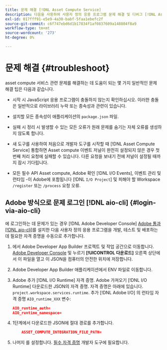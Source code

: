 ```yaml
---
title: 문제 해결 [!DNL Asset Compute Service]
description: 다음을 사용하여 사용자 정의 응용 프로그램 문제 해결 및 디버그 [!DNL Asset Compute Service].
exl-id: 017fff91-e5e9-4a30-babf-5faa1ebefc2f
source-git-commit: c6f747ebd6d1b17834f1af0837609a148804f8a9
workflow-type: tm+mt
source-wordcount: '273'
ht-degree: 0%

---
```


# 문제 해결 {#troubleshoot}

asset compute 서비스 관련 문제를 해결하는 데 도움이 되는 몇 가지 일반적인 문제 해결 팁은 다음과 같습니다.

* 시작 시 JavaScript 응용 프로그램이 충돌하지 않는지 확인하십시오. 이러한 충돌은 일반적으로 라이브러리 누락 또는 종속성과 관련이 있습니다.
* 설치할 모든 종속성이 애플리케이션의 `package.json` 파일.
* 실패 시 정리 시 발생할 수 있는 모든 오류가 원래 문제를 숨기는 자체 오류를 생성하지 않도록 합니다.

* 새 도구를 사용하여 처음으로 개발자 도구를 시작할 때 [!DNL Asset Compute Service] 통합하면 Asset compute 이벤트 저널이 완전히 설정되지 않은 경우 첫 번째 처리 요청에 실패할 수 있습니다. 다른 요청을 보내기 전에 저널이 설정될 때까지 잠시 기다립니다.
* 모든 필수 API Asset compute, Adobe 확인 [!DNL I/O Events], 이벤트 관리 및 런타임 -이 Adobe에 포함됩니다 [!DNL `I/O Project`] 및 피해야 할 Workspace `/register` 또는 `/process` 요청 오류.

## Adobe 방식으로 문제 로그인 [!DNL aio-cli] {#login-via-aio-cli}

에 로그인하는 데 문제가 있는 경우 [!DNL Adobe Developer Console] [Adobe 통과 [!DNL aio-cli]](https://developer.adobe.com/app-builder/docs/getting_started/first_app/#3-signing-in-from-cli)를 설치한 다음 사용자 정의 응용 프로그램을 개발, 테스트 및 배포하는 데 필요한 자격 증명을 수동으로 추가합니다.

1. 에서 Adobe Developer App Builder 프로젝트 및 작업 공간으로 이동합니다. [Adobe Developer Console](https://developer.adobe.com/console/user/servicesandapis) 및 누르기 **[!UICONTROL 다운로드]** 오른쪽 상단에서 이 파일을 열고 이 JSON을 컴퓨터의 안전한 위치에 저장합니다.

1. Adobe Developer App Builder 애플리케이션에서 ENV 파일로 이동합니다.

1. Adobe 추가 [!DNL I/O Runtime] 자격 증명. Adobe 가져오기 [!DNL I/O Runtime] 다운로드한 JSON의 자격 증명. 자격 증명은 아래에 있습니다. `project.workspace.services.runtime`. 추가 [!DNL Adobe I/O] 의 런타임 자격 증명 `AIO_runtime_XXX` 변수:

   ```json
   AIO_runtime_auth=
   AIO_runtime_namespace=
   ```

1. 1단계에서 다운로드한 JSON에 절대 경로를 추가합니다.

   ```json
       ASSET_COMPUTE_INTEGRATION_FILE_PATH=
   ```

1. 나머지 를 설정합니다. [필수 자격 증명](develop-custom-application.md) 개발자 도구에 필요합니다.

<!-- TBD for later:
Add any best practices for developers in this section:
* Any items to take care of when creating projects.
* Any naming conventions, reserved keywords, etc.?
* Any terms that can become a source of confusion later based on our OOTB naming.

* If required, add limitations for custom applications and spin those off as best practices.
* Do NOT borrow any content from https://git.corp.adobe.com/nui/nui/blob/master/doc/worker_api.md. It is outdated and irrelevant for 3rd party custom applications.
-->
